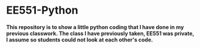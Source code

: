 # EE551-Python
#### This repository is to show a little python coding that I have done in my previous classwork. The class I have previously taken, EE551 was private, I assume so students could not look at each other's code.
